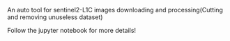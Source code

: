 An auto tool for sentinel2-L1C images downloading and processing(Cutting and removing unuseless dataset)

Follow the jupyter notebook for more details!
